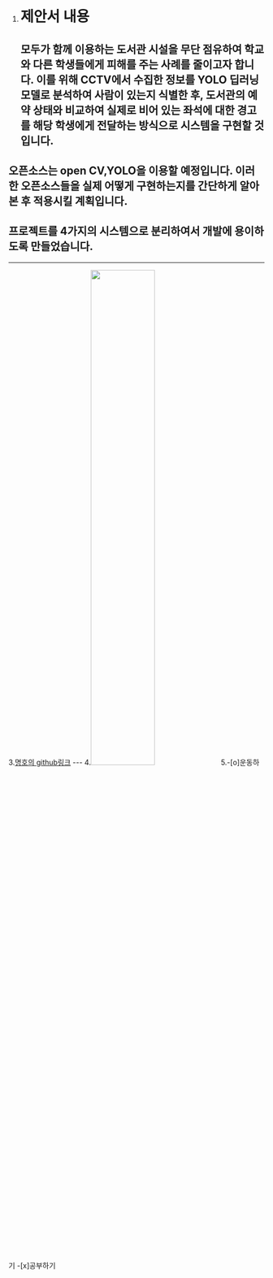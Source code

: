 1. # 제안서 내용 
   ## 모두가 함께 이용하는 도서관 시설을 무단 점유하여 학교와 다른 학생들에게 피해를 주는 사례를 줄이고자 합니다. 이를 위해 CCTV에서 수집한 정보를 YOLO 딥러닝 모델로 분석하여 사람이 있는지 식별한 후, 도서관의 예약 상태와 비교하여 실제로 비어 있는 좌석에 대한 경고를 해당 학생에게 전달하는 방식으로 시스템을 구현할 것입니다.
## 오픈소스는 open CV,YOLO을 이용할 예정입니다. 이러한 오픈소스들을 실제 어떻게 구현하는지를 간단하게 알아본 후 적용시킬 계획입니다.
## 프로젝트를 4가지의 시스템으로 분리하여서 개발에 용이하도록 만들었습니다. 
*** 
3.[명호의 github링크](https://github.com/putateast/open-source-lab) ---
4.<img src = "https://th.bing.com/th/id/OIP.UhX4I0tGos7HNj8hd9UTRAHaDW?rs=1&pid=ImgDetMain" width = "50%" height = "50%" >
5.-[o]운동하기
  -[x]공부하기
